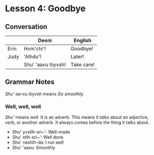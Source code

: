 # Lesson 4: Goodbye

## Conversation
| | Deeni | English |
|---|---|---|
| Erin | Hvm'chi'! | Goodbye! |
| Judy | 'Alhdu'! | Later! |
| | Shu' 'aaxu tiiyvsh! | Take care! |

## Grammar Notes
_Shu' aa-xu tiiyvsh_ means _Go smoothly._

### Well, well, well
_Shu'_ means _well._ It is an adverb. This means it talks about an adjective, verb, or another adverb. It always comes before the thing it talks about.

- Shu' yvstlh-sri~': Well-made
- Shu' stlh-sri~': Well done
- Shu' nashlh-da: I run well
- Shu' 'aaxu: Smoothly

